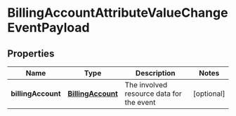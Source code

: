 
# BillingAccountAttributeValueChangeEventPayload

## Properties
Name | Type | Description | Notes
------------ | ------------- | ------------- | -------------
**billingAccount** | [**BillingAccount**](BillingAccount.md) | The involved resource data for the event |  [optional]



